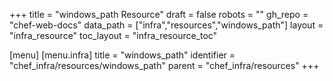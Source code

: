 +++
title = "windows_path Resource"
draft = false
robots = ""
gh_repo = "chef-web-docs"
data_path = ["infra","resources","windows_path"]
layout = "infra_resource"
toc_layout = "infra_resource_toc"

[menu]
  [menu.infra]
    title = "windows_path"
    identifier = "chef_infra/resources/windows_path"
    parent = "chef_infra/resources"
+++

<!-- The contents of this page are automatically generated from the windows_path.yaml file in the data directory. -->
<!-- To suggest a change, edit the https://github.com/chef/chef/blob/main/lib/chef/resource/windows_path.rb file
      and submit a pull request to the https://github.com/chef/chef repository. -->

